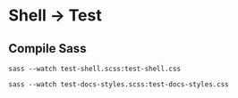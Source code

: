 # Shell &#8594; Test

## Compile Sass

`sass --watch test-shell.scss:test-shell.css`

`sass --watch test-docs-styles.scss:test-docs-styles.css`
